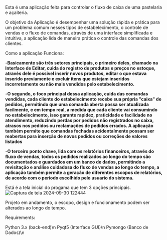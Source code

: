 Esta é uma aplicação feita para controlar o fluxo de caixa de uma pastelaria e açaiteria.

O objetivo da Aplicação é desempenhar uma solução rápida e prática para um problema comum nesses tipos de estabelecimento, o controle de vendas e o fluxo de comandas, através de uma interface simplificada e intuitiva, a aplicação lida de maneira prática o controle das comandas dos clientes. 

Como a aplicação Funciona: 

-**Basicamente são três setores principais, o primeiro deles, chamado na Interface de Editar, cuida do registro de produtos e preços no estoque, através dele é possivel inserir novos produtos, editar o que estava inserido previamente e excluir itens que estejam inseridos incorretamente ou não mais vendidos pelo estabelecimento.** 

-**O segundo, o foco principal dessa aplicação, cuida das comandas vendidas, cada cliente do estabelecimento recebe sua própria "caixa" de pedidos, permitindo que uma comanda aberta possa ser atualizada facilmente, e em tempo real, a medida que cada cliente vai consumindo no estabelecimento, isso garante rapidez, praticidade e facilidade no atendimento, reduzindo perdas por pedidos não registrados no caixa, atrasos nos pedidos ou reclamações de pedidos errados. A aplicação também permite que comandas fechadas acidentalmente possam ser reabertas para inserção de novos pedidos ou correções de valores listados**

-**O terceiro ponto chave, lida com os relatórios financeiros, através do fluxo de vendas, todos os pedidos realizados ao longo do tempo são documentados e guardados em um banco de dados, permitindo a revisitação e análise cuidadosa do fluxo de vendas ao longo do tempo, a aplicação também permite a geração de diferentes escopos de relatórios, de acordo com o periodo escolhido pelo usuario do sistema.** 

Está é a tela inicial do progama que tem 3 opções principais.
![Captura de tela 2024-09-30 122444](https://github.com/user-attachments/assets/96a61542-d31f-40f5-bece-e71b6ff0b7cf)


Projeto em andamento, o escopo, design e funcionamento podem ser alterados ao longo do tempo. 

Requirements: 

Python 3.x (back-end)\n
Pyqt5 (Interface GUI)\n
Pymongo (Banco de Dados)\n




